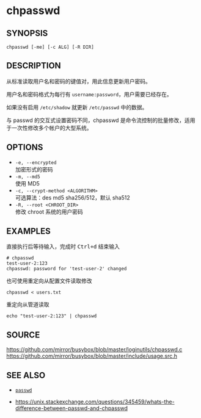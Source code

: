chpasswd
========

## SYNOPSIS

	chpasswd [-me] [-c ALG] [-R DIR]

## DESCRIPTION

从标准读取用户名和密码的键值对，用此信息更新用户密码。

用户名和密码格式为每行有 `username:password`，用户需要已经存在。

如果没有启用 `/etc/shadow` 就更新 `/etc/passwd` 中的数据。

与 passwd 的交互式设置密码不同，chpasswd 是命令流控制的批量修改，适用于一次性修改多个帐户的大型系统。

## OPTIONS

* `-e, --encrypted`   
	加密形式的密码
* `-m, --md5`  
	使用 MD5
* `-c, --crypt-method <ALGORITHM>`   
	可选算法：des md5 sha256/512，默认 sha512
* `-R, --root <CHROOT_DIR>`  
	修改 chroot 系统的用户密码

## EXAMPLES

直接执行后等待输入，完成时 <kbd>Ctrl+d</kbd> 结束输入 

	# chpasswd
	test-user-2:123
	chpasswd: password for 'test-user-2' changed
	
也可使用重定向从配置文件读取修改

	chpasswd < users.txt

重定向从管道读取

	echo "test-user-2:123" | chpasswd

## SOURCE

<https://github.com/mirror/busybox/blob/master/loginutils/chpasswd.c>  
<https://github.com/mirror/busybox/blob/master/include/usage.src.h>


## SEE ALSO

* [`passwd`](./passwd.md)

* <https://unix.stackexchange.com/questions/345459/whats-the-difference-between-passwd-and-chpasswd>